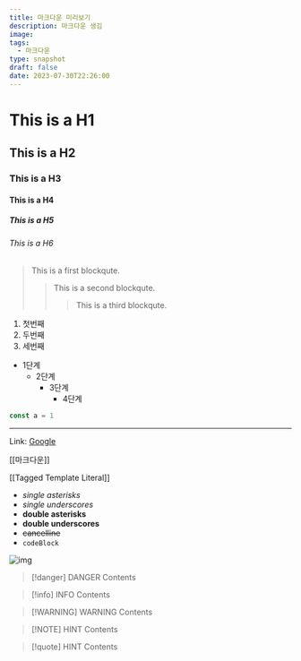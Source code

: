 ```yaml
---
title: 마크다운 미리보기
description: 마크다운 생김
image: 
tags:
  - 마크다운
type: snapshot
draft: false
date: 2023-07-30T22:26:00
---
```

# This is a H1
## This is a H2
### This is a H3
#### This is a H4
##### This is a H5
###### This is a H6


> This is a first blockqute.
> > This is a second blockqute.
> > >  This is a third blockqute.


1. 첫번째
2. 두번째
3. 세번째

- 1단계
    - 2단계
        - 3단계
            - 4단계



```ts
const a = 1
```


---

Link: [Google](https://google.com/ "Go google")

[[마크다운]]


[[Tagged Template Literal]]

- _single asterisks_
- _single underscores_
- **double asterisks**
- **double underscores**
- ~~cancelline~~
- `codeBlock`

![img](https://blog.ateals.me/images/main.jpg)


> [!danger] DANGER
>Contents


> [!info] INFO
> Contents


> [!WARNING] WARNING
> Contents


> [!NOTE] HINT
> Contents


> [!quote] HINT
> Contents

